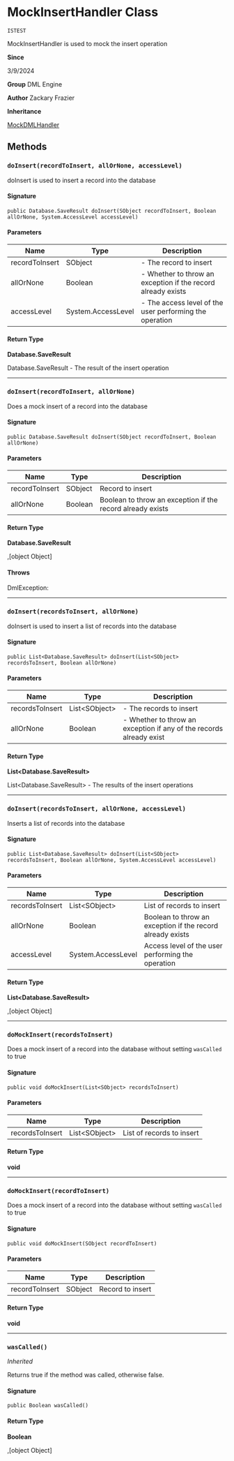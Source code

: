 # MockInsertHandler Class

`ISTEST`

MockInsertHandler is used to mock the insert operation

**Since** 

3/9/2024

**Group** DML Engine

**Author** Zackary Frazier

**Inheritance**

[MockDMLHandler](MockDMLHandler.md)

## Methods
### `doInsert(recordToInsert, allOrNone, accessLevel)`

doInsert is used to insert a record into the database

#### Signature
```apex
public Database.SaveResult doInsert(SObject recordToInsert, Boolean allOrNone, System.AccessLevel accessLevel)
```

#### Parameters
| Name | Type | Description |
|------|------|-------------|
| recordToInsert | SObject | - The record to insert |
| allOrNone | Boolean | - Whether to throw an exception if the record already exists |
| accessLevel | System.AccessLevel | - The access level of the user performing the operation |

#### Return Type
**Database.SaveResult**

Database.SaveResult - The result of the insert operation

---

### `doInsert(recordToInsert, allOrNone)`

Does a mock insert of a record into the database

#### Signature
```apex
public Database.SaveResult doInsert(SObject recordToInsert, Boolean allOrNone)
```

#### Parameters
| Name | Type | Description |
|------|------|-------------|
| recordToInsert | SObject | Record to insert |
| allOrNone | Boolean | Boolean to throw an exception if the record already exists |

#### Return Type
**Database.SaveResult**

,[object Object]

#### Throws
DmlException: 

---

### `doInsert(recordsToInsert, allOrNone)`

doInsert is used to insert a list of records into the database

#### Signature
```apex
public List<Database.SaveResult> doInsert(List<SObject> recordsToInsert, Boolean allOrNone)
```

#### Parameters
| Name | Type | Description |
|------|------|-------------|
| recordsToInsert | List&lt;SObject&gt; | - The records to insert |
| allOrNone | Boolean | - Whether to throw an exception if any of the records already exist |

#### Return Type
**List&lt;Database.SaveResult&gt;**

List&lt;Database.SaveResult&gt; - The results of the insert operations

---

### `doInsert(recordsToInsert, allOrNone, accessLevel)`

Inserts a list of records into the database

#### Signature
```apex
public List<Database.SaveResult> doInsert(List<SObject> recordsToInsert, Boolean allOrNone, System.AccessLevel accessLevel)
```

#### Parameters
| Name | Type | Description |
|------|------|-------------|
| recordsToInsert | List&lt;SObject&gt; | List of records to insert |
| allOrNone | Boolean | Boolean to throw an exception if the record already exists |
| accessLevel | System.AccessLevel | Access level of the user performing the operation |

#### Return Type
**List&lt;Database.SaveResult&gt;**

,[object Object]

---

### `doMockInsert(recordsToInsert)`

Does a mock insert of a record into the database without setting `wasCalled` to true

#### Signature
```apex
public void doMockInsert(List<SObject> recordsToInsert)
```

#### Parameters
| Name | Type | Description |
|------|------|-------------|
| recordsToInsert | List&lt;SObject&gt; | List of records to insert |

#### Return Type
**void**

---

### `doMockInsert(recordToInsert)`

Does a mock insert of a record into the database without setting `wasCalled` to true

#### Signature
```apex
public void doMockInsert(SObject recordToInsert)
```

#### Parameters
| Name | Type | Description |
|------|------|-------------|
| recordToInsert | SObject | Record to insert |

#### Return Type
**void**

---

### `wasCalled()`

*Inherited*

Returns true if the method was called, otherwise false.

#### Signature
```apex
public Boolean wasCalled()
```

#### Return Type
**Boolean**

,[object Object]